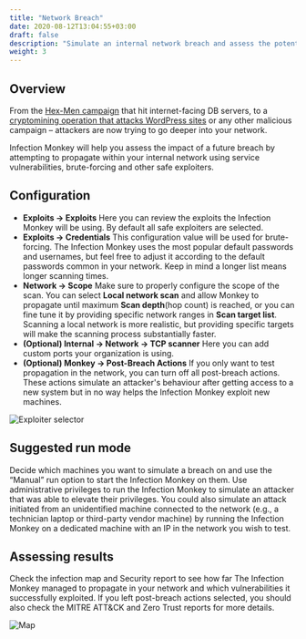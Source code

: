 ```yaml
---
title: "Network Breach"
date: 2020-08-12T13:04:55+03:00
draft: false
description: "Simulate an internal network breach and assess the potential impact."
weight: 3
---
```


## Overview 

From the [Hex-Men campaign](https://www.guardicore.com/2017/12/beware-the-hex-men/) that hit
internet-facing DB servers, to a [cryptomining operation that attacks WordPress sites](https://www.guardicore.com/2018/06/operation-prowli-traffic-manipulation-cryptocurrency-mining-2/) or any other malicious campaign – attackers are now trying to go deeper into your network.

Infection Monkey will help you assess the impact of a future breach by attempting to propagate within your internal network using service vulnerabilities, brute-forcing and other safe exploiters.

## Configuration

- **Exploits -> Exploits** Here you can review the exploits the Infection Monkey will be using. By default all 
safe exploiters are selected.
- **Exploits -> Credentials** This configuration value will be used for brute-forcing. The Infection Monkey uses the most popular default passwords and usernames, but feel free to adjust it according to the default passwords common in your network. Keep in mind a longer list means longer scanning times.
- **Network -> Scope** Make sure to properly configure the scope of the scan. You can select **Local network scan**
 and allow Monkey to propagate until maximum **Scan depth**(hop count) is reached, or you can fine tune it by providing 
 specific network ranges in **Scan target list**. Scanning a local network is more realistic, but providing specific 
 targets will make the scanning process substantially faster.
- **(Optional) Internal -> Network -> TCP scanner** Here you can add custom ports your organization is using.
- **(Optional) Monkey -> Post-Breach Actions** If you only want to test propagation in the network, you can turn off 
all post-breach actions. These actions simulate an attacker's behaviour after getting access to a new system but in no
 way helps the Infection Monkey exploit new machines.

![Exploiter selector](/images/usage/use-cases/network-breach.PNG "Exploiter selector")

## Suggested run mode

Decide which machines you want to simulate a breach on and use the “Manual” run option to start the Infection Monkey on them. 
Use administrative privileges to run the Infection Monkey to simulate an attacker that was able to elevate their privileges. 
You could also simulate an attack initiated from an unidentified machine connected to the network (e.g., a technician 
laptop or third-party vendor machine) by running the Infection Monkey on a dedicated machine with an IP in the network you 
wish to test.


## Assessing results

Check the infection map and Security report to see how far The Infection Monkey managed to propagate in your network and which 
vulnerabilities it successfully exploited. If you left post-breach actions selected, you should also check the MITRE ATT&CK and 
Zero Trust reports for more details.

![Map](/images/usage/use-cases/map-full-cropped.png "Map")

